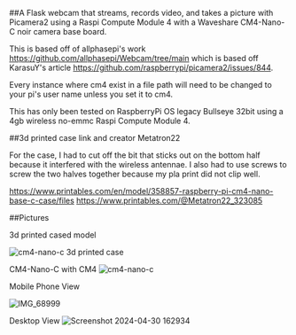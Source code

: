 ##A Flask webcam 
that streams, records video, and takes a picture with Picamera2 using a Raspi Compute Module 4 with a Waveshare CM4-Nano-C noir camera base board.

This is based off of allphasepi's work https://github.com/allphasepi/Webcam/tree/main which is based off KarasuY's article https://github.com/raspberrypi/picamera2/issues/844.

Every instance where cm4 exist in a file path will need to be changed to your pi's user name unless you set it to cm4. 

This has only been tested on RaspberryPi OS legacy Bullseye 32bit using a 4gb wireless no-emmc Raspi Compute Module 4.


##3d printed case link and creator Metatron22

For the case, I had to cut off the bit that sticks out on the bottom half because it interfered with the wireless antennae. I also had to use screws to screw the two halves together because my pla print did not clip well.

https://www.printables.com/en/model/358857-raspberry-pi-cm4-nano-base-c-case/files https://www.printables.com/@Metatron22_323085


##Pictures

3d printed cased model


![cm4-nano-c 3d printed case](https://github.com/IcyG1045/CM4Cam/assets/80078028/2f286fb9-f90a-4288-b19e-964b7c149619)


CM4-Nano-C with CM4
![cm4-nano-c](https://github.com/IcyG1045/CM4Cam/assets/80078028/87a9ac50-ae94-44de-bf3c-9b01b1564456)


Mobile Phone View


![IMG_68999](https://github.com/IcyG1045/CM4Cam/assets/80078028/89bb749c-11e9-4bf1-8ef4-85c05fb28960)


Desktop View
![Screenshot 2024-04-30 162934](https://github.com/IcyG1045/CM4Cam/assets/80078028/440f6ba5-4bdf-405a-9bc6-5574c16c0191)

